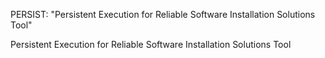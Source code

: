 PERSIST: "Persistent Execution for Reliable Software Installation Solutions Tool"

Persistent
Execution for
Reliable
Software
Installation
Solutions
Tool